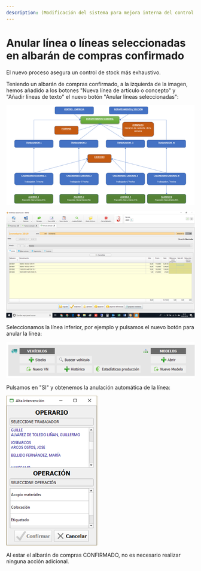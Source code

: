 ```yaml
---
description: (Modificación del sistema para mejora interna del control de stock)
---
```


# Anular línea o líneas seleccionadas en albarán de compras confirmado

El nuevo proceso asegura un control de stock más exhaustivo. 

Teniendo un albarán de compras confirmado, a la izquierda de la imagen, hemos añadido a los botones "Nueva línea de artículo o concepto" y "Añadir líneas de texto" el nuevo botón "Anular líneas seleccionadas":

![Anular l&#xED;neas seleccionadas](../../.gitbook/assets/image%20%28421%29.png)

![](../../.gitbook/assets/image%20%28341%29.png)

Seleccionamos la línea inferior, por ejemplo y pulsamos el nuevo botón para anular la línea:

![](../../.gitbook/assets/image%20%28108%29.png)

Pulsamos en "SI" y obtenemos la anulación automática de la línea:

![](../../.gitbook/assets/image%20%28118%29.png)

Al estar el albarán de compras CONFIRMADO, no es necesario realizar ninguna acción adicional.


